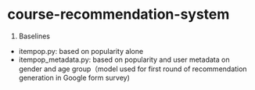 # course-recommendation-system
1. Baselines
- itempop.py: based on popularity alone 
- itempop_metadata.py: based on popularity and user metadata on gender and age group（model used for first round of recommendation generation in Google form survey)
